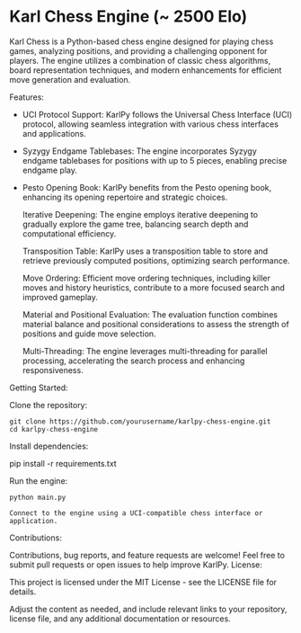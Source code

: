 # Karl Chess Engine (~ 2500 Elo)

Karl Chess is a Python-based chess engine designed for playing chess games, analyzing positions, and providing a challenging opponent for players. The engine utilizes a combination of classic chess algorithms, board representation techniques, and modern enhancements for efficient move generation and evaluation.

Features:

* UCI Protocol Support: KarlPy follows the Universal Chess Interface (UCI) protocol, allowing seamless integration with various chess interfaces and applications.

* Syzygy Endgame Tablebases: The engine incorporates Syzygy endgame tablebases for positions with up to 5 pieces, enabling precise endgame play.

* Pesto Opening Book: KarlPy benefits from the Pesto opening book, enhancing its opening repertoire and strategic choices.

    Iterative Deepening: The engine employs iterative deepening to gradually explore the game tree, balancing search depth and computational efficiency.

    Transposition Table: KarlPy uses a transposition table to store and retrieve previously computed positions, optimizing search performance.

    Move Ordering: Efficient move ordering techniques, including killer moves and history heuristics, contribute to a more focused search and improved gameplay.

    Material and Positional Evaluation: The evaluation function combines material balance and positional considerations to assess the strength of positions and guide move selection.

    Multi-Threading: The engine leverages multi-threading for parallel processing, accelerating the search process and enhancing responsiveness.

Getting Started:

Clone the repository:

    git clone https://github.com/yourusername/karlpy-chess-engine.git
    cd karlpy-chess-engine

Install dependencies:

pip install -r requirements.txt

Run the engine:

    python main.py

    Connect to the engine using a UCI-compatible chess interface or application.

Contributions:

Contributions, bug reports, and feature requests are welcome! Feel free to submit pull requests or open issues to help improve KarlPy.
License:

This project is licensed under the MIT License - see the LICENSE file for details.

Adjust the content as needed, and include relevant links to your repository, license file, and any additional documentation or resources.
